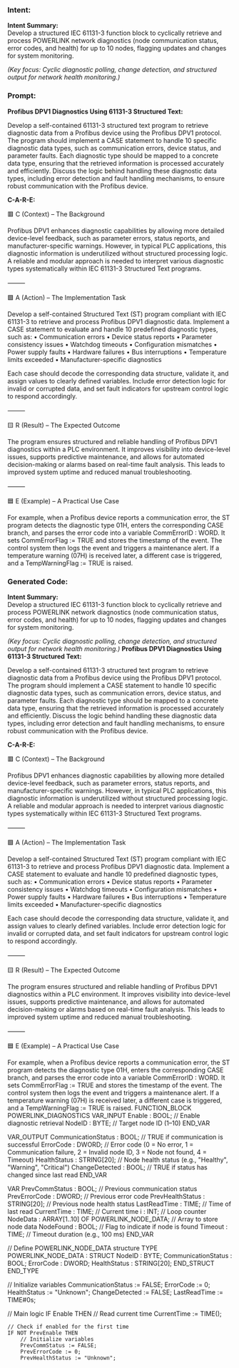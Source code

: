 ### Intent:
**Intent Summary:**  
Develop a structured IEC 61131-3 function block to cyclically retrieve and process POWERLINK network diagnostics (node communication status, error codes, and health) for up to 10 nodes, flagging updates and changes for system monitoring.  

*(Key focus: Cyclic diagnostic polling, change detection, and structured output for network health monitoring.)*

### Prompt:
**Profibus DPV1 Diagnostics Using 61131-3 Structured Text:**

Develop a self-contained 61131-3 structured text program to retrieve diagnostic data from a Profibus device using the Profibus DPV1 protocol. The program should implement a CASE statement to handle 10 specific diagnostic data types, such as communication errors, device status, and parameter faults. Each diagnostic type should be mapped to a concrete data type, ensuring that the retrieved information is processed accurately and efficiently. Discuss the logic behind handling these diagnostic data types, including error detection and fault handling mechanisms, to ensure robust communication with the Profibus device.

**C-A-R-E:**

🟥 C (Context) – The Background

Profibus DPV1 enhances diagnostic capabilities by allowing more detailed device-level feedback, such as parameter errors, status reports, and manufacturer-specific warnings. However, in typical PLC applications, this diagnostic information is underutilized without structured processing logic. A reliable and modular approach is needed to interpret various diagnostic types systematically within IEC 61131-3 Structured Text programs.

⸻

🟩 A (Action) – The Implementation Task

Develop a self-contained Structured Text (ST) program compliant with IEC 61131-3 to retrieve and process Profibus DPV1 diagnostic data. Implement a CASE statement to evaluate and handle 10 predefined diagnostic types, such as:
	•	Communication errors
	•	Device status reports
	•	Parameter consistency issues
	•	Watchdog timeouts
	•	Configuration mismatches
	•	Power supply faults
	•	Hardware failures
	•	Bus interruptions
	•	Temperature limits exceeded
	•	Manufacturer-specific diagnostics

Each case should decode the corresponding data structure, validate it, and assign values to clearly defined variables. Include error detection logic for invalid or corrupted data, and set fault indicators for upstream control logic to respond accordingly.

⸻

🟨 R (Result) – The Expected Outcome

The program ensures structured and reliable handling of Profibus DPV1 diagnostics within a PLC environment. It improves visibility into device-level issues, supports predictive maintenance, and allows for automated decision-making or alarms based on real-time fault analysis. This leads to improved system uptime and reduced manual troubleshooting.

⸻

🟦 E (Example) – A Practical Use Case

For example, when a Profibus device reports a communication error, the ST program detects the diagnostic type 01H, enters the corresponding CASE branch, and parses the error code into a variable CommErrorID : WORD. It sets CommErrorFlag := TRUE and stores the timestamp of the event. The control system then logs the event and triggers a maintenance alert. If a temperature warning (07H) is received later, a different case is triggered, and a TempWarningFlag := TRUE is raised.

### Generated Code:
**Intent Summary:**  
Develop a structured IEC 61131-3 function block to cyclically retrieve and process POWERLINK network diagnostics (node communication status, error codes, and health) for up to 10 nodes, flagging updates and changes for system monitoring.  

*(Key focus: Cyclic diagnostic polling, change detection, and structured output for network health monitoring.)*
**Profibus DPV1 Diagnostics Using 61131-3 Structured Text:**

Develop a self-contained 61131-3 structured text program to retrieve diagnostic data from a Profibus device using the Profibus DPV1 protocol. The program should implement a CASE statement to handle 10 specific diagnostic data types, such as communication errors, device status, and parameter faults. Each diagnostic type should be mapped to a concrete data type, ensuring that the retrieved information is processed accurately and efficiently. Discuss the logic behind handling these diagnostic data types, including error detection and fault handling mechanisms, to ensure robust communication with the Profibus device.

**C-A-R-E:**

🟥 C (Context) – The Background

Profibus DPV1 enhances diagnostic capabilities by allowing more detailed device-level feedback, such as parameter errors, status reports, and manufacturer-specific warnings. However, in typical PLC applications, this diagnostic information is underutilized without structured processing logic. A reliable and modular approach is needed to interpret various diagnostic types systematically within IEC 61131-3 Structured Text programs.

⸻

🟩 A (Action) – The Implementation Task

Develop a self-contained Structured Text (ST) program compliant with IEC 61131-3 to retrieve and process Profibus DPV1 diagnostic data. Implement a CASE statement to evaluate and handle 10 predefined diagnostic types, such as:
	•	Communication errors
	•	Device status reports
	•	Parameter consistency issues
	•	Watchdog timeouts
	•	Configuration mismatches
	•	Power supply faults
	•	Hardware failures
	•	Bus interruptions
	•	Temperature limits exceeded
	•	Manufacturer-specific diagnostics

Each case should decode the corresponding data structure, validate it, and assign values to clearly defined variables. Include error detection logic for invalid or corrupted data, and set fault indicators for upstream control logic to respond accordingly.

⸻

🟨 R (Result) – The Expected Outcome

The program ensures structured and reliable handling of Profibus DPV1 diagnostics within a PLC environment. It improves visibility into device-level issues, supports predictive maintenance, and allows for automated decision-making or alarms based on real-time fault analysis. This leads to improved system uptime and reduced manual troubleshooting.

⸻

🟦 E (Example) – A Practical Use Case

For example, when a Profibus device reports a communication error, the ST program detects the diagnostic type 01H, enters the corresponding CASE branch, and parses the error code into a variable CommErrorID : WORD. It sets CommErrorFlag := TRUE and stores the timestamp of the event. The control system then logs the event and triggers a maintenance alert. If a temperature warning (07H) is received later, a different case is triggered, and a TempWarningFlag := TRUE is raised.
FUNCTION_BLOCK POWERLINK_DIAGNOSTICS
VAR_INPUT
    Enable : BOOL; // Enable diagnostic retrieval
    NodeID : BYTE; // Target node ID (1–10)
END_VAR

VAR_OUTPUT
    CommunicationStatus : BOOL; // TRUE if communication is successful
    ErrorCode : DWORD; // Error code (0 = No error, 1 = Communication failure, 2 = Invalid node ID, 3 = Node not found, 4 = Timeout)
    HealthStatus : STRING[20]; // Node health status (e.g., "Healthy", "Warning", "Critical")
    ChangeDetected : BOOL; // TRUE if status has changed since last read
END_VAR

VAR
    PrevCommStatus : BOOL; // Previous communication status
    PrevErrorCode : DWORD; // Previous error code
    PrevHealthStatus : STRING[20]; // Previous node health status
    LastReadTime : TIME; // Time of last read
    CurrentTime : TIME; // Current time
    i : INT; // Loop counter
    NodeData : ARRAY[1..10] OF POWERLINK_NODE_DATA; // Array to store node data
    NodeFound : BOOL; // Flag to indicate if node is found
    Timeout : TIME; // Timeout duration (e.g., 100 ms)
END_VAR

// Define POWERLINK_NODE_DATA structure
TYPE POWERLINK_NODE_DATA :
STRUCT
    NodeID : BYTE;
    CommunicationStatus : BOOL;
    ErrorCode : DWORD;
    HealthStatus : STRING[20];
END_STRUCT
END_TYPE

// Initialize variables
CommunicationStatus := FALSE;
ErrorCode := 0;
HealthStatus := "Unknown";
ChangeDetected := FALSE;
LastReadTime := TIME#0s;

// Main logic
IF Enable THEN
    // Read current time
    CurrentTime := TIME();

    // Check if enabled for the first time
    IF NOT PrevEnable THEN
        // Initialize variables
        PrevCommStatus := FALSE;
        PrevErrorCode := 0;
        PrevHealthStatus := "Unknown";
